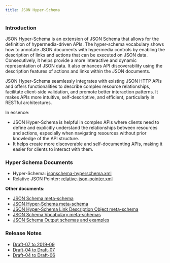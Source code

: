 ```yaml
---
title: JSON Hyper-Schema
---
```


### Introduction

JSON Hyper-Schema is an extension of JSON Schema that allows for the definition of hypermedia-driven APIs. The hyper-schema vocabulary shows how to annotate JSON documents with hypermedia controls by enabling the description of links and actions that can be executed on JSON data. Consecutively, it helps provide a more interactive and dynamic representation of JSON data. It also enhances API discoverability using the description features of actions and links within the JSON documents.

JSON Hyper-Schema seamlessly integrates with existing JSON HTTP APIs and offers functionalities to describe complex resource relationships, facilitate client-side validation, and promote better interaction patterns. It makes APIs more intuitive, self-descriptive, and efficient, particularly in RESTful architectures.

In essence:

- JSON Hyper-Schema is helpful in complex APIs where clients need to define and explicitly understand the relationships between resources and actions, especially when navigating resources without prior knowledge of the API structure.
- It helps create more discoverable and self-documenting APIs, making it easier for clients to interact with them.

### Hyper Schema Documents

- Hyper-Schema: [jsonschema-hyperschema.xml](https://github.com/json-schema-org/json-hyperschema-spec/blob/main/jsonschema-hyperschema.xml)
- Relative JSON Pointer: [relative-json-pointer.xml](https://github.com/json-schema-org/json-schema-spec/blob/master/relative-json-pointer.xml)

**Other documents:**

- [JSON Schema meta-schema](https://github.com/json-schema-org/json-schema-spec/blob/master/schema.json)
- [JSON Hyper-Schema meta-schema](https://github.com/json-schema-org/json-hyperschema-spec/blob/main/hyper-schema.json)
- [JSON Hyper-Schema Link Description Object meta-schema](https://github.com/json-schema-org/json-hyperschema-spec/blob/main/links.json)
- [JSON Schema Vocabulary meta-schemas](https://github.com/json-schema-org/json-hyperschema-spec/tree/main/meta/)
- [JSON Schema Output schemas and examples](https://github.com/json-schema-org/json-hyperschema-spec/tree/main/output/)

### Release Notes

- [Draft-07 to 2019-09](https://json-schema.org/draft/2019-09#hyper-schema-vocabulary)
- [Draft-04 to Draft-07](https://json-schema.org/draft-07/json-hyper-schema-release-notes)
- [Draft-04 to Draft-06](https://json-schema.org/draft-06/json-hyper-schema-release-notes)
